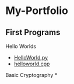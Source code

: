 # My-Portfolio
## First Programs
Hello Worlds
* [HelloWorld.py](https://raw.githubusercontent.com/ramperdan000/My-Portfolio/master/HelloWorld.py)
* [helloworld.cpp](https://raw.githubusercontent.com/ramperdan000/My-Portfolio/master/helloworld.cpp)

Basic Cryptography
* 


